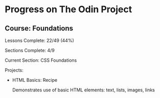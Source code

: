 # Progress on The Odin Project

## Course: Foundations

Lessons Complete:   22/49 (44%)

Sections Complete:  4/9

Current Section:    CSS Foundations

Projects:

- HTML Basics: Recipe

    Demonstrates use of basic HTML elements: text, lists, images, links